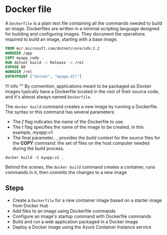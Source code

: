 # Docker file

A `Dockerfile` is a plain text file containing all the commands needed to build an image. Dockerfiles are written in a minimal scripting language designed for building and configuring images. They document the operations required to build an image, starting with a base image.

```dockerfile title="Sample Dockerfile"
FROM mcr.microsoft.com/dotnet/core/sdk:2.2
WORKDIR /app
COPY myapp_code .
RUN dotnet build -c Release -o /rel
EXPOSE 80
WORKDIR /rel
ENTRYPOINT ["dotnet", "myapp.dll"]
```

!!! info ""
    By convention, applications meant to be packaged as Docker images typically have a Dockerfile located in the root of their source code, and it's almost always named `Dockerfile`.


The `docker build` command creates a new image by running a Dockerfile. The syntax or this command has several parameters:

- The *f* flag indicates the name of the Dockerfile to use.
- The *t* flag specifies the name of the image to be created, in this example, *myapp:v1*.
- The final parameter, *.*, provides the *build context* for the source files for the **COPY** command: the set of files on the host computer needed during the build process.


```shell
docker build -t myapp:v1 .
```

Behind the scenes, the `docker build` command creates a container, runs commands in it, then commits the changes to a new image

## Steps
- Create a `Dockerfile` for a new container image based on a starter image from Docker Hub
- Add files to an image using Dockerfile commands
- Configure an image's startup command with Dockerfile commands
- Build and run a web application packaged in a Docker image
- Deploy a Docker image using the Azure Container Instance service

